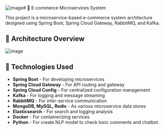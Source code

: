 ![image](https://github.com/user-attachments/assets/75d1f449-81e5-4784-9835-edbe7a0e99b7)# 🛒 E-commerce Microservices System

This project is a microservice-based e-commerce system architecture designed using Spring Boot, Spring Cloud Gateway, RabbitMQ, and Kafka.

## 📌 Architecture Overview

![image](https://github.com/user-attachments/assets/169632a9-d3e1-4596-bcc8-b41f06ee753d)


## 🔧 Technologies Used

- **Spring Boot** - For developing microservices
- **Spring Cloud Gateway** - For API routing and gateway
- **Spring Cloud Config** – For centralized configuration management
- **Kafka** - For logging and message streaming
- **RabbitMQ** - For inter-service communication
- **MongoDB, MySQL, Redis** - As various microservice data stores
- **Elasticsearch** - For search and logging analysis
- **Docker** - For containerizing services
- **Python** - For create NLP model to check toxic comments and chatbot.
